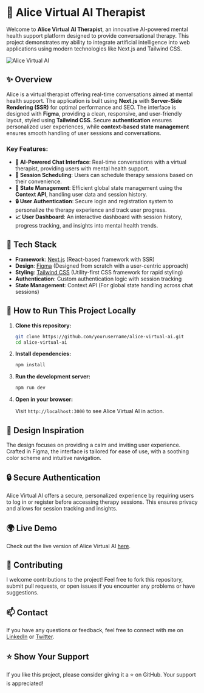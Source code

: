 # 🤖 Alice Virtual AI Therapist

Welcome to **Alice Virtual AI Therapist**, an innovative AI-powered mental health support platform designed to provide conversational therapy. This project demonstrates my ability to integrate artificial intelligence into web applications using modern technologies like Next.js and Tailwind CSS.

![Alice Virtual AI](https://github.com/user-attachments/assets/alice-virtual-ai-preview)

## ✨ Overview

Alice is a virtual therapist offering real-time conversations aimed at mental health support. The application is built using **Next.js** with **Server-Side Rendering (SSR)** for optimal performance and SEO. The interface is designed with **Figma**, providing a clean, responsive, and user-friendly layout, styled using **Tailwind CSS**. Secure **authentication** ensures personalized user experiences, while **context-based state management** ensures smooth handling of user sessions and conversations.

### Key Features:
- **💬 AI-Powered Chat Interface**: Real-time conversations with a virtual therapist, providing users with mental health support.
- **📅 Session Scheduling**: Users can schedule therapy sessions based on their convenience.
- **🔄 State Management**: Efficient global state management using the **Context API**, handling user data and session history.
- **🔒 User Authentication**: Secure login and registration system to personalize the therapy experience and track user progress.
- **📈 User Dashboard**: An interactive dashboard with session history, progress tracking, and insights into mental health trends.

## 🔧 Tech Stack

- **Framework**: [Next.js](https://nextjs.org/) (React-based framework with SSR)
- **Design**: [Figma](https://www.figma.com/) (Designed from scratch with a user-centric approach)
- **Styling**: [Tailwind CSS](https://tailwindcss.com/) (Utility-first CSS framework for rapid styling)
- **Authentication**: Custom authentication logic with session tracking
- **State Management**: Context API (For global state handling across chat sessions)

## 🚀 How to Run This Project Locally

1. **Clone this repository:**

   ```bash
   git clone https://github.com/yourusername/alice-virtual-ai.git
   cd alice-virtual-ai
   ```

2. **Install dependencies:**

   ```bash
   npm install
   ```

3. **Run the development server:**

   ```bash
   npm run dev
   ```

4. **Open in your browser:**

   Visit `http://localhost:3000` to see Alice Virtual AI in action.

## 🎨 Design Inspiration

The design focuses on providing a calm and inviting user experience. Crafted in Figma, the interface is tailored for ease of use, with a soothing color scheme and intuitive navigation.

## 🔒 Secure Authentication

Alice Virtual AI offers a secure, personalized experience by requiring users to log in or register before accessing therapy sessions. This ensures privacy and allows for session tracking and insights.

## 🌍 Live Demo

Check out the live version of Alice Virtual AI [here](your-live-demo-url).

## 🤝 Contributing

I welcome contributions to the project! Feel free to fork this repository, submit pull requests, or open issues if you encounter any problems or have suggestions.

## 📫 Contact

If you have any questions or feedback, feel free to connect with me on [LinkedIn](your-linkedin-url) or [Twitter](your-twitter-url).

## ⭐️ Show Your Support

If you like this project, please consider giving it a ⭐️ on GitHub. Your support is appreciated!
